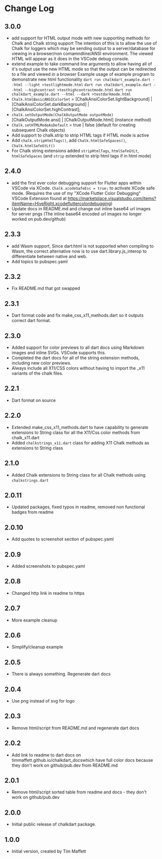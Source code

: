 # Change Log

## 3.0.0

- add support for HTML output mode with new supporting methods for Chalk and Chalk string support
  The intention of this is to allow the use of Chalk for loggers which may be sending output to a 
  server/database for viewing in a browser/non comamndline/ANSI environment.
  The viewed HTML will appear as it does in the VSCode debug console.
- extend example to take command line arguments to allow having all of it's output use the new HTML mode
  so that the output can be redirected to a file and viewed in a browser
  Example usage of example program to demonstrate new html functionality
  `dart run chalkdart_example.dart --html --light >testlightmode.html`
  `dart run chalkdart_example.dart --html --highcontrast >testhighcontrastmode.html`
  `dart run chalkdart_example.dart --html --dark >testdarkmode.html`
- `Chalk.htmlBasicANSIColorSet` = [ChalkAnsiColorSet.lightBackground] | [ChalkAnsiColorSet.darkBackground] | [ChalkAnsiColorSet.highContrast];
- `chalk.setOutputMode(ChalkOutputMode outputMode)`  [ChalkOutputMode.ansi] | [ChalkOutputMode.html]   (instance method)
- `Chalk.setHTMLModeAsDefault` = true | false (default for creating subsequent Chalk objects)
- Add support to chalk.strip to strip HTML tags if HTML mode is active
- Add `chalk.stripHtmlTags()`, add `Chalk.htmlSafeSpaces()`, `Chalk.htmlSafeGtLt()`
- For Chalk string extensions added `stripHtmlTags`, `htmlSafeGtLt`, `htmlSafeSpaces`
  (and `strip` extended to strip html tags if in html mode)

## 2.4.0

- add the first ever color debugging support for Flutter apps within VSCode via XCode.
  `Chalk.xcodeSafeEsc = true;` to activate XCode safe mode.
  (Requires the use of my "XCode Flutter Color Debugging" VSCode Extension found at
  https://marketplace.visualstudio.com/items?itemName=HiveRight.xcodefluttercolordebugging)
- Update docs in README.md and change out inline base64 url images for server pngs (The inline base64 encoded url images no longer worked on pub.dev/github)

## 2.3.3

- add Wasm support, Since dart:html is not supported when compiling to Wasm, the
  correct alternative now is to use dart.library.js_interop to differentiate
  between native and web.
- Add topics to pubspec.yaml

## 2.3.2

- Fix README.md that got swapped

## 2.3.1

- Dart format code and fix make_css_x11_methods.dart so it outputs correct dart format.

## 2.3.0

- Added support for color previews to all dart docs using Markdown images and inline SVGs.  VSCode supports this.
- Completed the dart docs for all of the string extension methods, including new color previews.
- Always include all X11/CSS colors without having to import the _x11 variants of the chalk files.

## 2.2.1

- Dart format on source

## 2.2.0

- Extended make_css_x11_methods.dart to have capability to generate extensions to String class for all
  the X11/Css color methods from chalk_x11.dart
- Added `chalkstrings_x11.dart` class for adding X11 Chalk methods as extensions to String class

## 2.1.0

- Added Chalk extensions to String class for all Chalk methods using `chalkstrings.dart`

## 2.0.11

- Updated packages, fixed typos in readme, removed non functional badges from readme

## 2.0.10

- Add quotes to screenshot section of pubspec.yaml

## 2.0.9

- Added screenshots to pubspec.yaml

## 2.0.8

- Changed http link in readme to https

## 2.0.7

- More example cleanup

## 2.0.6

- Simplify/cleanup example

## 2.0.5

- There is always something. Regenerate dart docs

## 2.0.4

- Use png instead of svg for logo

## 2.0.3

- Remove html/script from README.md and regenerate dart docs

## 2.0.2

- Add link to readme to dart docs on timmaffett.github.io/chalkdart_docswhich have full color docs because they don't work on github/pub.dev from README.md

## 2.0.1

- Remove html/script sorted table from readme and docs - they don't work on github/pub.dev

## 2.0.0

- Initial public release of chalkdart package.

## 1.0.0

- Initial version, created by Tim Maffett
